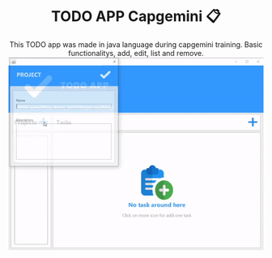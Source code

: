   <h1 align="center">TODO APP Capgemini 📋</h1>
<div align="center">
  This TODO app was made in java language during capgemini training. Basic functionalitys, add, edit, list and remove.
  <img src="https://github.com/Rafa2Fz/capgemini-todoapp-java/blob/master/src/main/resources/assets/preview.gif?raw=true">
</div>


